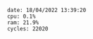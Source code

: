 

                date: 18/04/2022 13:39:20
                cpu: 0.1%
                ram: 21.9%
                cycles: 22020

                         